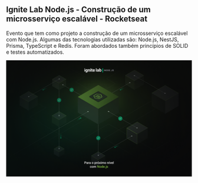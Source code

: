 ## Ignite Lab Node.js - Construção de um microsserviço escalável - Rocketseat

Evento que tem como projeto a construção de um microsserviço escalável com Node.js. Algumas das tecnologias utilizadas são: Node.js, NestJS, Prisma, TypeScript e Redis. Foram abordados também princípios de SOLID e testes automatizados.

![cover](https://github.com/carolferreiradev/microservice-nodejs-ignite-lab/blob/master/thumb.png)


